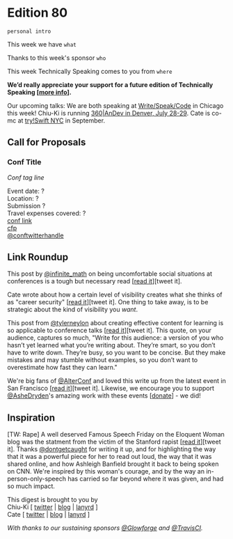 # Edition 80

`personal intro`

This week we have `what`

Thanks to this week's sponsor `who`

This week Technically Speaking comes to you from `where` 

**We’d really appreciate your support for a future edition of Technically Speaking [[more info](http://www.techspeak.email/sponsorship/)].**  

Our upcoming talks: We are both speaking at [Write/Speak/Code](http://www.writespeakcode.com) in Chicago this week! Chiu-Ki is running [360|AnDev in Denver, July 28-29](http://360andev.com/). Cate is co-mc at [try!Swift NYC](http://www.tryswiftnyc.com/) in September.

## Call for Proposals

### Conf Title  
*Conf tag line* 
 
Event date: ?  
Location: ?  
Submission ?  
Travel expenses covered: ?  
[conf link](?)  
[cfp](?)  
[@conftwitterhandle](?)



## Link Roundup

This post by [@infinite_math](http://twitter.com/infinite_math) on being uncomfortable social situations at conferences is a tough but necessary read [[read it](https://medium.com/@lizzerdrix/being-comfortable-enough-to-talk-15a6eb105ab9#.benawbg5z)][tweet it].  

Cate wrote about how a certain level of visibility creates what she thinks of as "career security" [[read it](http://www.catehuston.com/blog/2016/06/02/job-vs-career-stability/)][tweet it]. One thing to take away, is to be strategic about the kind of visibility you *want*.

This post from [@tylerneylon](http://twitter.com/tylerneylon) about creating effective content for learning is so applicable to conference talks [[read it](https://medium.com/@tylerneylon/sharing-what-you-know-900a7ea1299f#.v0s3n9kqv)][tweet it]. This quote, on your audience, captures so much, "Write for this audience: a version of you who hasn’t yet learned what you’re writing about. They’re smart, so you don’t have to write down. They’re busy, so you want to be concise. But they make mistakes and may stumble without examples, so you don’t want to overestimate how fast they can learn."

We're big fans of [@AlterConf](http://twitter.com/alterconf) and loved this write up from the latest event in San Francisco [[read it](https://recompilermag.com/2016/06/10/why-i-love-alterconf-the-san-francisco-edition/)][tweet it]. Likewise, we encourage you to support [@AsheDryden](http://twitter.com/ashedryden)'s amazing work with these events [[donate](http://www.alterconf.com/donate)] - we did!


## Inspiration

[TW: Rape] A well deserved Famous Speech Friday on the Eloquent Woman blog was the statment from the victim of the Stanford rapist [[read it](http://eloquentwoman.blogspot.com.co/2016/06/famous-speech-friday-stanford-rape.html)][tweet it]. Thanks [@dontgetcaught](http://twitter.com/dontgetcaught) for writing it up, and for highlighting the way that it was a powerful piece for her to read out loud, the way that it was shared online, and how Ashleigh Banfield brought it back to being spoken on CNN. We're inspired by this woman's courage, and by the way an in-person-only-speech has carried so  far beyond where it was given, and had so much impact.   
  
  
This digest is brought to you by  
Chiu-Ki [ [twitter](https://twitter.com/chiuki) | [blog](http://blog.sqisland.com/) | [lanyrd](http://lanyrd.com/profile/chiuki/) ]  
Cate [ [twitter](https://twitter.com/catehstn) | [blog](http://www.catehuston.com/blog/) | [lanyrd](http://lanyrd.com/profile/catehstn/) ]

*With thanks to our sustaining sponsors [@Glowforge](http://twitter.com/glowforge) and [@TravisCI](http://twitter.com/travisci).*
